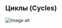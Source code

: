## Циклы (Cycles)
![Image alt](https://github.com/TemaGarfield/screenshots/blob/master/Module_1_Cycles.PNG)

